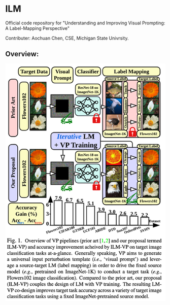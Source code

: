 # ILM

Official code repository for "Understanding and Improving Visual Prompting: A Label-Mapping Perspective"

Contributer: Aochuan Chen, CSE, Michigan State Univrsity.

## Overview:
![Overview](image.png)

